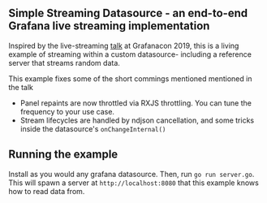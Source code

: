 ## Simple Streaming Datasource - an end-to-end Grafana live streaming implementation

Inspired by the live-streaming [talk](https://www.youtube.com/watch?v=bPrDTvlNIj8&feature=youtu.be&t=4754) at Grafanacon 2019, this is a living example of streaming within a custom datasource- including a reference server that streams random data.

This example fixes some of the short commings mentioned mentioned in the talk

* Panel repaints are now throttled via RXJS throttling. You can tune the frequency to your use case.
* Stream lifecycles are handled by ndjson cancellation, and some tricks inside the datasource's `onChangeInternal()`

## Running the example

Install as you would any grafana datasource. Then, run `go run server.go`. This will spawn a server at `http://localhost:8080` that this example knows how to read data from.
